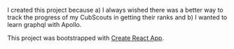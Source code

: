 I created this project because a) I always wished there was a better way to
track the progress of my CubScouts in getting their ranks and b) I wanted to learn graphql with Apollo.

This project was bootstrapped with [Create React App](https://github.com/facebookincubator/create-react-app).

